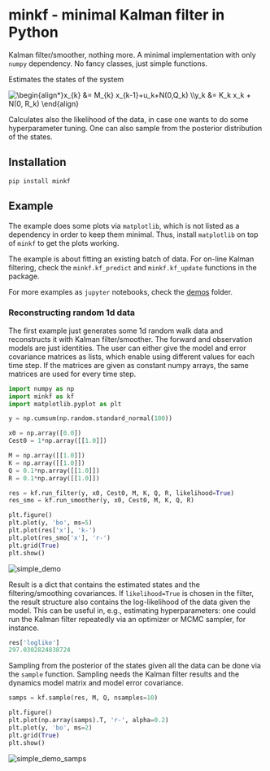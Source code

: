 # minkf - minimal Kalman filter in Python
Kalman filter/smoother, nothing more. A minimal implementation with only `numpy` dependency. No fancy classes, just simple functions.

Estimates the states of the system

<img src="https://latex.codecogs.com/svg.image?\begin{align*}x_{k}&space;&=&space;M_{k}&space;x_{k-1}&plus;u_k&plus;N(0,Q_k)&space;\\y_k&space;&=&space;K_k&space;x_k&space;&plus;&space;N(0,&space;R_k).&space;\end{align}&space;" title="\begin{align*}x_{k} &= M_{k} x_{k-1}+u_k+N(0,Q_k) \\y_k &= K_k x_k + N(0, R_k) \end{align} " />

Calculates also the likelihood of the data, in case one wants to do some hyperparameter tuning. One can also sample from the posterior distribution of the states.

## Installation

`pip install minkf`

## Example

The example does some plots via `matplotlib`, which is not listed as a dependency in order to keep them minimal. Thus, install `matplotlib` on top of `minkf` to get the plots working.

The example is about fitting an existing batch of data. For on-line Kalman filtering, check the `minkf.kf_predict` and `minkf.kf_update` functions in the package.

For more examples as `jupyter` notebooks, check the [demos](https://github.com/solbes/minkf/tree/main/demos) folder.

### Reconstructing random 1d data

The first example just generates some 1d random walk data and reconstructs it with Kalman filter/smoother. The forward and observation models are just identities. The user can either give the model and error covariance matrices as lists, which enable using different values for each time step. If the matrices are given as constant numpy arrays, the same matrices are used for every time step.

```python
import numpy as np
import minkf as kf
import matplotlib.pyplot as plt

y = np.cumsum(np.random.standard_normal(100))

x0 = np.array([0.0])
Cest0 = 1*np.array([[1.0]])

M = np.array([[1.0]])
K = np.array([[1.0]])
Q = 0.1*np.array([[1.0]])
R = 0.1*np.array([[1.0]])

res = kf.run_filter(y, x0, Cest0, M, K, Q, R, likelihood=True)
res_smo = kf.run_smoother(y, x0, Cest0, M, K, Q, R)

plt.figure()
plt.plot(y, 'bo', ms=5)
plt.plot(res['x'], 'k-')
plt.plot(res_smo['x'], 'r-')
plt.grid(True)
plt.show()
```
![simple_demo](https://user-images.githubusercontent.com/6495497/132949472-aaada8ba-d63f-4b47-b1c3-b133ff492914.png)

Result is a dict that contains the estimated states and the filtering/smoothing covariances. If `likelihood=True` is chosen in the filter, the result structure also contains the log-likelihood of the data given the model. This can be useful in, e.g., estimating hyperparameters: one could run the Kalman filter repeatedly via an optimizer or MCMC sampler, for instance.

```python
res['loglike']
297.0302824838724
```

Sampling from the posterior of the states given all the data can be done via the `sample` function. Sampling needs the Kalman filter results and the dynamics model matrix and model error covariance.

```python
samps = kf.sample(res, M, Q, nsamples=10)

plt.figure()
plt.plot(np.array(samps).T, 'r-', alpha=0.2)
plt.plot(y, 'bo', ms=2)
plt.grid(True)
plt.show()
```

![simple_demo_samps](https://user-images.githubusercontent.com/6495497/132949632-d9a18f9e-7140-446c-b6e3-b31726223c32.png)
